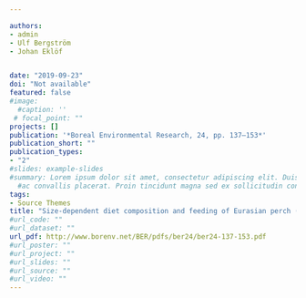 ```yaml
---

authors:
- admin
- Ulf Bergström
- Johan Eklöf


date: "2019-09-23"
doi: "Not available"
featured: false
#image:
  #caption: ''
 # focal_point: ""
projects: []
publication: '*Boreal Environmental Research, 24, pp. 137–153*'
publication_short: ""
publication_types:
- "2"
#slides: example-slides
#summary: Lorem ipsum dolor sit amet, consectetur adipiscing elit. Duis posuere tellus
  #ac convallis placerat. Proin tincidunt magna sed ex sollicitudin condimentum.
tags:
- Source Themes
title: "Size-dependent diet composition and feeding of Eurasian perch (Perca fluviatilis) and northern pike (Esox lucius) in the Baltic Sea"
#url_code: ""
#url_dataset: ""
url_pdf: http://www.borenv.net/BER/pdfs/ber24/ber24-137-153.pdf
#url_poster: ""
#url_project: ""
#url_slides: ""
#url_source: ""
#url_video: ""
---
```

